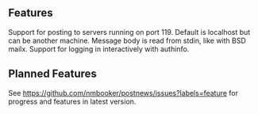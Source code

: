 ## Features
Support for posting to servers running on port 119.  Default is localhost but can be another machine.
Message body is read from stdin, like with BSD mailx.
Support for logging in interactively with authinfo.

## Planned Features
See https://github.com/nmbooker/postnews/issues?labels=feature for progress
and features in latest version.
